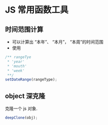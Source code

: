 # JS 常用函数工具

## 时间范围计算

* 可以计算出 “本年”、 “本月”， “本周”的时间范围
* 使用
```js
/** rangeTye
 * 'year' 
 * 'mouth'
 * 'week'
 **/
setDateRange(rangeType);
```

## object 深克隆

克隆一个 js 对象.

```js
deepClone(obj);
```
